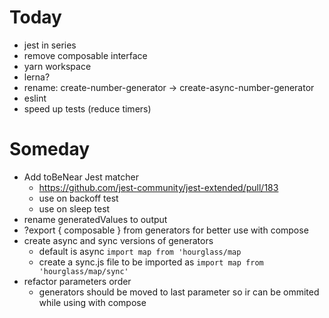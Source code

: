 # Today

- jest in series
- remove composable interface
- yarn workspace
- lerna?
- rename: create-number-generator -> create-async-number-generator
- eslint
- speed up tests (reduce timers)

# Someday

- Add toBeNear Jest matcher
  - https://github.com/jest-community/jest-extended/pull/183
  - use on backoff test
  - use on sleep test
- rename generatedValues to output
- ?export { composable } from generators for better use with compose
- create async and sync versions of generators
  - default is async `import map from 'hourglass/map`
  - create a sync.js file to be imported as `import map from 'hourglass/map/sync'`
- refactor parameters order
  - generators should be moved to last parameter so ir can be ommited while using with compose
